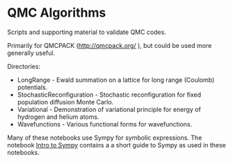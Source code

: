 # QMC Algorithms
Scripts and supporting material to validate QMC codes.

Primarily for QMCPACK (http://qmcpack.org/ ), but could be used more generally useful.

Directories:
* LongRange - Ewald summation on a lattice for long range (Coulomb) potentials.
* StochasticReconfiguration - Stochastic reconfiguration for fixed population diffusion Monte Carlo.
* Variational - Demonstration of variational principle for energy of hydrogen and helium atoms.
* Wavefunctions - Various functional forms for wavefunctions.

Many of these notebooks use Sympy for symbolic expressions.  The notebook [Intro to Sympy](Intro%20to%20Sympy.ipynb) contains a a short guide to Sympy as used in these notebooks.

